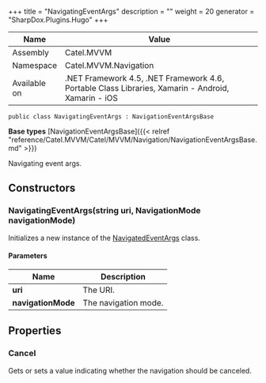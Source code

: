 

+++
title = "NavigatingEventArgs" 
description = ""
weight = 20
generator = "SharpDox.Plugins.Hugo"
+++

Name|Value
---|---
Assembly|Catel.MVVM
Namespace|Catel.MVVM.Navigation
Available on|.NET Framework 4.5, .NET Framework 4.6, Portable Class Libraries, Xamarin - Android, Xamarin - iOS

```
public class NavigatingEventArgs : NavigationEventArgsBase
```

**Base types**
[NavigationEventArgsBase]({{&lt; relref "reference/Catel.MVVM/Catel/MVVM/Navigation/NavigationEventArgsBase.md" &gt;}})

Navigating event args.

## Constructors

### NavigatingEventArgs(string uri, NavigationMode navigationMode)

Initializes a new instance of the [NavigatedEventArgs](#) class.

#### Parameters

Name|Description
---|---
**uri**|The URI.
**navigationMode**|The navigation mode.

## Properties

### Cancel

Gets or sets a value indicating whether the navigation should be canceled.

